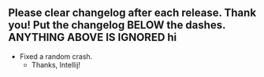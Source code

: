 Please clear changelog after each release.
Thank you!
Put the changelog BELOW the dashes. ANYTHING ABOVE IS IGNORED
hi
-----------------
- Fixed a random crash.
  - Thanks, Intellij!
